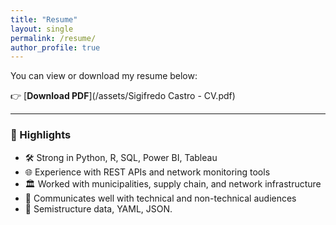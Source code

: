 ```yaml
---
title: "Resume"
layout: single
permalink: /resume/
author_profile: true
---
```


You can view or download my resume below:

👉 [**Download PDF**](/assets/Sigifredo Castro - CV.pdf)

---

### 🧩 Highlights

- 🛠️  Strong in Python, R, SQL, Power BI, Tableau
- 🌐  Experience with REST APIs and network monitoring tools
- 🏛️  Worked with municipalities, supply chain, and network infrastructure
- 💬  Communicates well with technical and non-technical audiences
- :file_folder:  Semistructure data, YAML, JSON.

